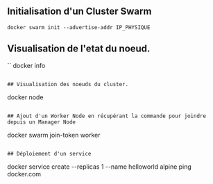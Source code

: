 ## Initialisation d'un Cluster Swarm

```
docker swarm init --advertise-addr IP_PHYSIQUE
```

## Visualisation de l'etat du noeud.

``
docker info
```

## Visualisation des noeuds du cluster.

```
docker node
```

## Ajout d'un Worker Node en récupérant la commande pour joindre depuis un Manager Node

```
docker swarm join-token worker
```

## Déploiement d'un service

```
docker service create --replicas 1 --name helloworld alpine ping docker.com
```
